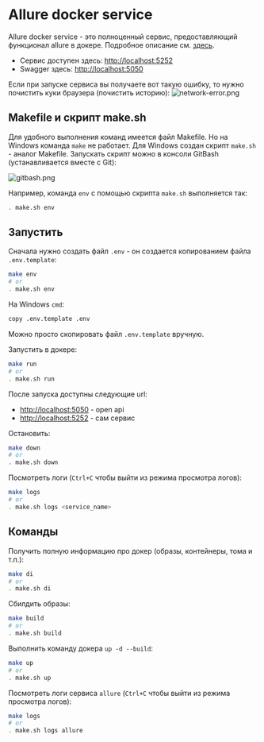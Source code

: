 # Allure docker service
Allure docker service - это полноценный сервис, предоставляющий функционал allure в докере. Подробное описание см. [здесь](https://github.com/fescobar/allure-docker-service).

* Сервис доступен здесь: [http://localhost:5252](http://localhost:5252)
* Swagger здесь: [http://localhost:5050](http://localhost:5050)

Если при запуске сервиса вы получаете вот такую ошибку, то нужно почистить куки браузера (почистить историю):
![network-error.png](docs%2Fnetwork-error.png)

## Makefile и скрипт make.sh
Для удобного выполнения команд имеется файл Makefile. Но на Windows команда `make` не работает. Для Windows создан скрипт `make.sh` - аналог Makefile. Запускать скрипт можно в консоли GitBash (устанавливается вместе с Git):

![gitbash.png](docs%2Fgitbash.png)

Например, команда `env` с помощью скрипта `make.sh` выполняется так:
```bash
. make.sh env
```

## Запустить
Сначала нужно создать файл `.env` - он создается копированием файла `.env.template`:
```bash
make env
# or
. make.sh env
```

На Windows `cmd`:
```bash
copy .env.template .env
```

Можно просто скопировать файл `.env.template` вручную.

Запустить в докере:
```bash
make run
# or
. make.sh run
```

После запуска доступны следующие url:
* [http://localhost:5050](http://localhost:5050) - open api
* [http://localhost:5252](http://localhost:5252) - сам сервис

Остановить:
```bash
make down
# or
. make.sh down
```

Посмотреть логи (`Ctrl+C` чтобы выйти из режима просмотра логов):
```bash
make logs
# or
. make.sh logs <service_name>
```


## Команды

Получить полную информацию про докер (образы, контейнеры, тома и т.п.):
```bash
make di
# or
. make.sh di
```

Сбилдить образы:
```bash
make build
# or
. make.sh build
```

Выполнить команду докера `up -d --build`:
```bash
make up
# or
. make.sh up
```

Посмотреть логи сервиса `allure` (`Ctrl+C` чтобы выйти из режима просмотра логов):
```bash
make logs
# or
. make.sh logs allure
```
